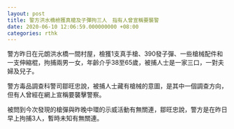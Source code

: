 ```yaml
---
layout: post
title: 警方洪水橋檢獲真槍及子彈拘三人　指有人曾宣稱要襲警
date: 2020-06-10 12:06:59.000000000 +08:00
categories: rthk
---
```


警方昨日在元朗洪水橋一間村屋，檢獲1支真手槍、390發子彈、一些槍械配件和一支伸縮棍，拘捕兩男一女，年齡介乎38至65歲，被捕人士是一家三口，一對夫婦及兒子。

警方毒品調查科警司鄒旺忠說，被捕人士藏有槍械的意圖，是其中一個調查方向，但有人曾經在網上宣稱要襲擊警察。

被問到今次發現的槍彈與昨晚中環的示威活動有無關連，鄒旺忠說，警方是在昨日早上拘捕3人，暫時未知有無關連。
